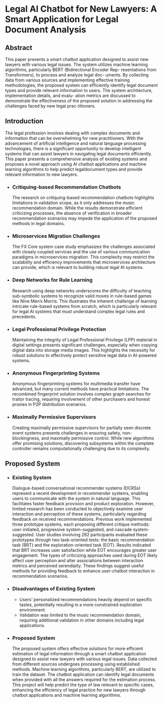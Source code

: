 # Legal AI Chatbot for New Lawyers: A Smart Application for Legal Document Analysis
## Abstract
This paper presents a smart chatbot application designed to assist
new lawyers with various legal issues. The system utilizes machine
learning algorithms, particularly BERT (Bidirectional Encoder Rep-
resentations from Transformers), to process and analyze legal doc-
uments. By collecting data from various sources and implementing
effective training methodologies, the proposed system can efficiently
identify legal document types and provide relevant information to
users. The system architecture, implementation details, and evalu-
ation metrics are discussed to demonstrate the effectiveness of the
proposed solution in addressing the challenges faced by new legal prac-titioners.

## Introduction
The legal profession involves dealing with complex documents and information that can be overwhelming for new practitioners. With the advancement of artificial intelligence and natural language processing technologies, there is a significant opportunity to develop intelligent systems that can assist lawyers in navigating legal documents efficiently. This paper presents a comprehensive analysis of existing systems and proposes a novel approach using
AI chatbot applications and machine learning algorithms to help predict legaldocument types and provide relevant information to new lawyers.
 - ### Critiquing-based Recommendation Chatbots
   The research on critiquing-based recommendation chatbots highlights limitations in validation scope, as it only addresses the music recommendation domain. While the results demonstrate efficient criticizing processes, the absence of verification in broader recommendation scenarios may impede the application of the proposed methods in legal domains.
- ### Microservices Migration Challenges
  The FX Core system case study emphasizes the challenges associated with closely coupled services and the use of various communication paradigms in microservices migration. This complexity may restrict the scalability and efficiency improvements that microservices architecture can provide, which is relevant to building robust legal AI systems.
- ### Deep Networks for Rule Learning
  Research using deep networks underscores the difficulty of teaching sub-symbolic systems to recognize valid moves in rule-based games like Nine Men’s Morris. This illustrates the inherent challenge of learning intricate rule-based systems from scratch, which is particularly relevant for legal AI systems that must understand complex legal rules and precedents.
- ### Legal Professional Privilege Protection
  Maintaining the integrity of Legal Professional Privilege (LPP) material in digital settings presents significant challenges, especially when copying digital data into storage media images. This highlights the necessity for robust solutions to effectively protect sensitive legal data in AI-powered systems.
- ### Anonymous Fingerprinting Systems
  Anonymous fingerprinting systems for multimedia transfer have advanced, but many current methods have practical limitations. The recombined fingerprint solution involves complex graph searches for traitor tracing, requiring involvement of other purchasers and honest proxies in P2P distribution scenarios.
- ### Maximally Permissive Supervisors
  Creating maximally permissive supervisors for partially seen discrete event systems presents challenges in ensuring safety, non-blockingness, and maximally permissive control. While new algorithms offer promising solutions, discovering subsystems within the complete controller remains computationally challenging due to its complexity.
## Proposed System
- ### Existing System
  Dialogue-based conversational recommender systems (DCRSs) represent a recent development in recommender systems, enabling users to communicate with the system in natural language. This facilitates faster feedback provision and product exploration. However, limited research has been conducted to objectively examine user interaction and perception of these systems, particularly regarding feedback on received recommendations.
 Previous work implemented three prototype systems, each proposing different critique methods: user-initiated, progressive system-suggested, and cascade system-suggested. User studies involving 292 participants evaluated these prototypes through two task-oriented tests: the basic recommendation task (BRT) and the exploration-oriented task (EOT).
 Results indicated that BRT increases user satisfaction while EOT encourages greater user engagement. The types of criticizing approaches used during EOT likely affect user perception and alter associations between interaction metrics and perceived serendipity. These findings suggest useful methods for providing feedback to enhance user-chatbot interaction in recommendation scenarios.
- ### Disadvantages of Existing System
  - Users’ personalized recommendations heavily depend on specific tastes, potentially resulting in a more constrained exploration environment.
  - Validation was limited to the music recommendation domain, requiring additional validation in other domains including legal applications.
- ### Proposed System
  The proposed system offers effective solutions for more efficient estimation of legal information through a smart chatbot application designed to assist new lawyers with various legal issues. Data collected from different sources undergoes processing using established methods. Machine learning algorithms, particularly BERT, are utilized to train the dataset.
The chatbot application can identify legal documents when provided with all the answers required for the estimation process. This project will help predict the type of law relevant to specific cases, enhancing the efficiency of legal practice for new lawyers through chatbot applications and machine learning algorithms.
